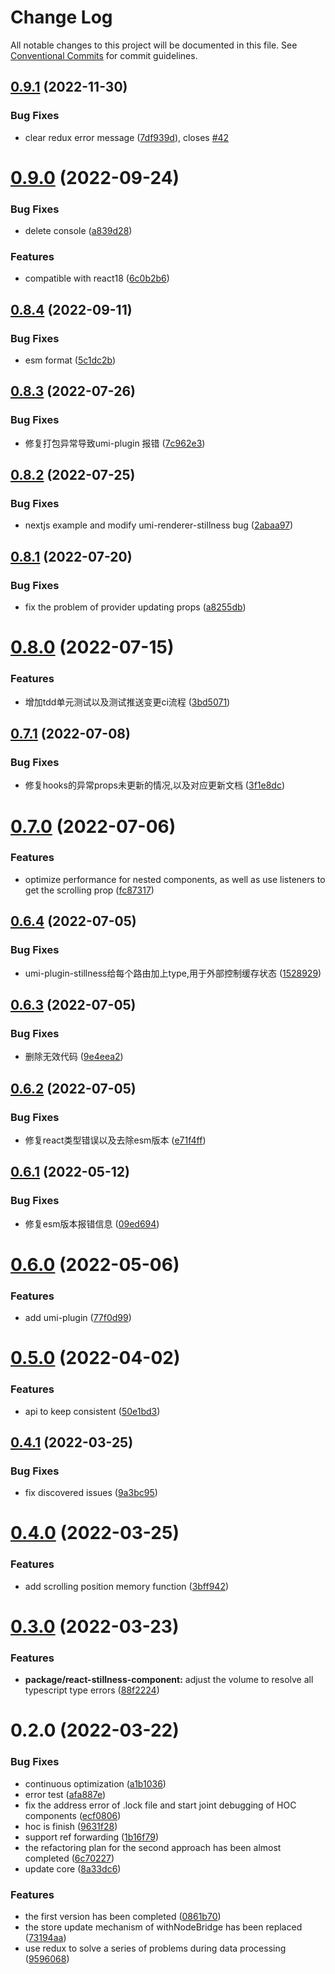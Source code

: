 # Change Log

All notable changes to this project will be documented in this file.
See [Conventional Commits](https://conventionalcommits.org) for commit guidelines.

## [0.9.1](https://github.com/leomYili/react-stillness-component/compare/react-stillness-component@0.9.0...react-stillness-component@0.9.1) (2022-11-30)


### Bug Fixes

* clear redux error message ([7df939d](https://github.com/leomYili/react-stillness-component/commit/7df939d2c917504db037e9d071922cb0bed6b8cc)), closes [#42](https://github.com/leomYili/react-stillness-component/issues/42)





# [0.9.0](https://github.com/leomYili/react-stillness-component/compare/react-stillness-component@0.8.4...react-stillness-component@0.9.0) (2022-09-24)


### Bug Fixes

* delete console ([a839d28](https://github.com/leomYili/react-stillness-component/commit/a839d28cc4e03526eea706282ea55cc4b106b0b0))


### Features

* compatible with react18 ([6c0b2b6](https://github.com/leomYili/react-stillness-component/commit/6c0b2b646e03be30d904ac7cc09ab98295887646))





## [0.8.4](https://github.com/leomYili/react-stillness-component/compare/react-stillness-component@0.8.3...react-stillness-component@0.8.4) (2022-09-11)


### Bug Fixes

* esm format ([5c1dc2b](https://github.com/leomYili/react-stillness-component/commit/5c1dc2b05b37c25cde9479ca3fd9b3da6dbdcaaa))





## [0.8.3](https://github.com/leomYili/react-stillness-component/compare/react-stillness-component@0.8.2...react-stillness-component@0.8.3) (2022-07-26)


### Bug Fixes

* 修复打包异常导致umi-plugin 报错 ([7c962e3](https://github.com/leomYili/react-stillness-component/commit/7c962e352823e70e43198fc1517e8185ace84174))





## [0.8.2](https://github.com/leomYili/react-stillness-component/compare/react-stillness-component@0.8.1...react-stillness-component@0.8.2) (2022-07-25)


### Bug Fixes

* nextjs example and modify umi-renderer-stillness bug ([2abaa97](https://github.com/leomYili/react-stillness-component/commit/2abaa9797a7656045193d3edc5cadeb77f21347f))





## [0.8.1](https://github.com/leomYili/react-stillness-component/compare/react-stillness-component@0.8.0...react-stillness-component@0.8.1) (2022-07-20)


### Bug Fixes

* fix the problem of provider updating props ([a8255db](https://github.com/leomYili/react-stillness-component/commit/a8255dbb8f460c643ae5d1d7387cdbd230e7f0ce))





# [0.8.0](https://github.com/leomYili/react-stillness-component/compare/react-stillness-component@0.7.1...react-stillness-component@0.8.0) (2022-07-15)


### Features

* 增加tdd单元测试以及测试推送变更ci流程 ([3bd5071](https://github.com/leomYili/react-stillness-component/commit/3bd5071774bde985d50177cdebbff6d876083a8f))





## [0.7.1](https://github.com/leomYili/react-stillness-component/compare/react-stillness-component@0.7.0...react-stillness-component@0.7.1) (2022-07-08)


### Bug Fixes

* 修复hooks的异常props未更新的情况,以及对应更新文档 ([3f1e8dc](https://github.com/leomYili/react-stillness-component/commit/3f1e8dc5b9c64abd6da242b13d0c4a38ea1205cf))





# [0.7.0](https://github.com/leomYili/react-stillness-component/compare/react-stillness-component@0.6.4...react-stillness-component@0.7.0) (2022-07-06)


### Features

* optimize performance for nested components, as well as use listeners to get the scrolling prop ([fc87317](https://github.com/leomYili/react-stillness-component/commit/fc87317ac39e77a7c6e2237d3e8423a309e644be))





## [0.6.4](https://github.com/leomYili/react-stillness-component/compare/react-stillness-component@0.6.3...react-stillness-component@0.6.4) (2022-07-05)


### Bug Fixes

* umi-plugin-stillness给每个路由加上type,用于外部控制缓存状态 ([1528929](https://github.com/leomYili/react-stillness-component/commit/15289290b1ae53549d10aa8bc2f0a453eb0e9798))





## [0.6.3](https://github.com/leomYili/react-stillness-component/compare/react-stillness-component@0.6.2...react-stillness-component@0.6.3) (2022-07-05)


### Bug Fixes

* 删除无效代码 ([9e4eea2](https://github.com/leomYili/react-stillness-component/commit/9e4eea26c9a2c0d7bbc7964aed7c0fe29fc03f3d))





## [0.6.2](https://github.com/leomYili/react-stillness-component/compare/react-stillness-component@0.6.1...react-stillness-component@0.6.2) (2022-07-05)


### Bug Fixes

* 修复react类型错误以及去除esm版本 ([e71f4ff](https://github.com/leomYili/react-stillness-component/commit/e71f4ffb199c412785f51e5d609e98102376bef5))





## [0.6.1](https://github.com/leomYili/react-stillness-component/compare/react-stillness-component@0.6.0...react-stillness-component@0.6.1) (2022-05-12)


### Bug Fixes

* 修复esm版本报错信息 ([09ed694](https://github.com/leomYili/react-stillness-component/commit/09ed694aa7f5724e02a2de419ea796ba480ff1d7))





# [0.6.0](https://github.com/leomYili/react-stillness-component/compare/react-stillness-component@0.5.0...react-stillness-component@0.6.0) (2022-05-06)


### Features

* add umi-plugin ([77f0d99](https://github.com/leomYili/react-stillness-component/commit/77f0d99bd41ce8949af831142821286fefaeecb1))





# [0.5.0](https://github.com/leomYili/react-stillness-component/compare/react-stillness-component@0.4.1...react-stillness-component@0.5.0) (2022-04-02)


### Features

* api to keep consistent ([50e1bd3](https://github.com/leomYili/react-stillness-component/commit/50e1bd3367456f0a716087b7a788fa04e3656193))





## [0.4.1](https://github.com/leomYili/react-stillness-component/compare/react-stillness-component@0.4.0...react-stillness-component@0.4.1) (2022-03-25)


### Bug Fixes

* fix discovered issues ([9a3bc95](https://github.com/leomYili/react-stillness-component/commit/9a3bc95418bcf6eb4479d347169226893463720e))





# [0.4.0](https://github.com/leomYili/react-stillness-component/compare/react-stillness-component@0.3.0...react-stillness-component@0.4.0) (2022-03-25)


### Features

* add scrolling position memory function ([3bff942](https://github.com/leomYili/react-stillness-component/commit/3bff9426fc448b57c3efd8ed3fef2fb9b552ba8a))





# [0.3.0](https://github.com/leomYili/react-stillness-component/compare/react-stillness-component@0.2.0...react-stillness-component@0.3.0) (2022-03-23)


### Features

* **package/react-stillness-component:** adjust the volume to resolve all typescript type errors ([88f2224](https://github.com/leomYili/react-stillness-component/commit/88f22240dc32038ba2bec21bc3e17a00fe69172a))





# 0.2.0 (2022-03-22)


### Bug Fixes

* continuous optimization ([a1b1036](https://github.com/leomYili/react-stillness-component/commit/a1b10369041eb66fbdcc88097768868d97d7daa7))
* error test ([afa887e](https://github.com/leomYili/react-stillness-component/commit/afa887ec56ca492ee0a9d52c5cb9da23d7562541))
* fix the address error of .lock file and start joint debugging of HOC components ([ecf0806](https://github.com/leomYili/react-stillness-component/commit/ecf0806320d3823beddeafc4b68f322fb4af0689))
* hoc is finish ([9631f28](https://github.com/leomYili/react-stillness-component/commit/9631f286a94b83147dba4c551502807a055f097a))
* support ref forwarding ([1b16f79](https://github.com/leomYili/react-stillness-component/commit/1b16f79b7d5db06884821deb7e283b4474164e88))
* the refactoring plan for the second approach has been almost completed ([6c70227](https://github.com/leomYili/react-stillness-component/commit/6c70227edcfe3fee46625e29293146af39c0e6ae))
* update core ([8a33dc6](https://github.com/leomYili/react-stillness-component/commit/8a33dc6588ef95675352c87abe6f585d9fd2e764))


### Features

* the first version has been completed ([0861b70](https://github.com/leomYili/react-stillness-component/commit/0861b70f334726b5f7248fca1b5843da666af383))
* the store update mechanism of withNodeBridge has been replaced ([73194aa](https://github.com/leomYili/react-stillness-component/commit/73194aa89eb72fc566f2a6ed5ce03176c952af04))
* use redux to solve a series of problems during data processing ([9596068](https://github.com/leomYili/react-stillness-component/commit/9596068bcffc50fd2cdf55c84662fc0e8b2621ff))
